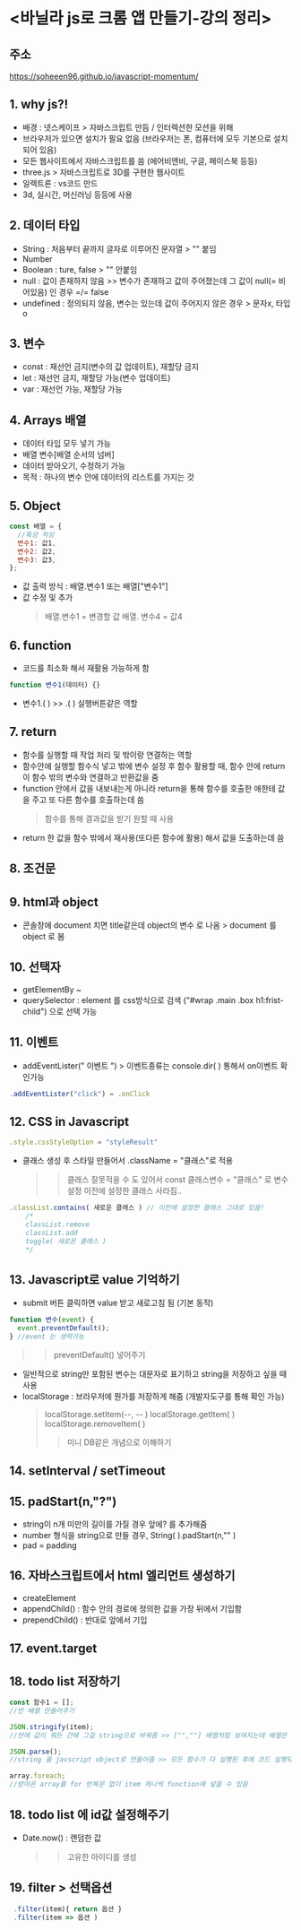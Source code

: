 # <바닐라 js로 크롬 앱 만들기-강의 정리>

## 주소
https://soheeen96.github.io/javascript-momentum/

## 1. why js?!

- 배경 : 넷스케이프 > 자바스크립트 만듬 / 인터렉션한 모션을 위해
- 브라우저가 있으면 설치가 필요 없음 (브라우저는 폰, 컴퓨터에 모두 기본으로 설치되어 있음)
- 모든 웹사이트에서 자바스크립트를 씀 (에어비앤비, 구글, 페이스북 등등)
- three.js > 자바스크립트로 3D를 구현한 웹사이트
- 일렉트론 : vs코드 만드
- 3d, 실시간, 머신러닝 등등에 사용

## 2. 데이터 타입

- String : 처음부터 끝까지 글자로 이루어진 문자열 > "" 붙임
- Number
- Boolean : ture, false > "" 안붙임
- null : 값이 존재하지 않음 >> 변수가 존재하고 값이 주어졌는데 그 값이 null(= 비어있음) 인 경우 =/= false
- undefined : 정의되지 않음, 변수는 있는데 값이 주어지지 않은 경우 > 문자x, 타입o

## 3. 변수

- const : 재선언 금지(변수의 값 업데이트), 재할당 금지
- let : 재선언 금지, 재할당 가능(변수 업데이트)
- var : 재선언 가능, 재할당 가능

## 4. Arrays 배열

- 데이터 타입 모두 넣기 가능
- 배열 변수[배열 순서의 넘버]
- 데이터 받아오기, 수정하기 가능
- 목적 : 하나의 변수 안에 데이터의 리스트를 가지는 것

## 5. Object

```js
const 배열 = {
  //특성 작성
  변수1: 값1,
  변수2: 값2,
  변수3: 값3,
};
```

- 값 출력 방식 : 배열.변수1 또는 배열["변수1"]
- 값 수정 및 추가
  > 배열.변수1 = 변경할 값
  > 배열. 변수4 = 값4

## 6. function

- 코드를 최소화 해서 재활용 가능하게 함

```js
function 변수1(데이터) {}
```

- 변수1.( ) >> .( ) 실행버튼같은 역할

## 7. return

- 함수를 실행할 때 작업 처리 및 밖이랑 연결하는 역할
- 함수안에 실행할 함수식 넣고 밖에 변수 설정 후 함수 활용할 때, 함수 안에 return이 함수 밖의 변수와 연결하고 반환값을 줌
- function 안에서 값을 내보내는게 아니라 return을 통해 함수를 호출한 애한테 값을 주고 또 다른 함수를 호출하는데 씀
  > 함수를 통해 결과값을 받기 원할 때 사용
- return 한 값을 함수 밖에서 재사용(또다른 함수에 활용) 해서 값을 도출하는데 씀

## 8. 조건문

## 9. html과 object

- 콘솔창에 document 치면 title같은데 object의 변수 로 나옴 > document 를 object 로 봄

## 10. 선택자

- getElementBy ~
- querySelector : element 를 css방식으로 검색 ("#wrap .main .box h1:frist-child") 으로 선택 가능

## 11. 이벤트

- addEventLister(" 이벤트 ") > 이벤트종류는 console.dir( ) 통해서 on이벤트 확인가능

```js
.addEventLister("click") = .onClick
```

## 12. CSS in Javascript

```js
.style.cssStyleOption = "styleResult"
```

- 클래스 생성 후 스타일 만들어서 .className = "클래스"로 적용
  > > 클래스 잘못적을 수 도 있어서 const 클래스변수 = "클래스" 로 변수 설정
  > > 이전에 설정한 클래스 사라짐..

```js
.classList.contains( 새로운 클래스 ) // 이전에 설정한 클래스 그대로 있음!
    /*
    classList.remove
    classList.add
    toggle( 새로운 클래스 )
    */
```

## 13. Javascript로 value 기억하기

- submit 버튼 클릭하면 value 받고 새로고침 됨 (기본 동작)

```js
function 변수(event) {
  event.preventDefault();
} //event 는 생략가능
```

> > preventDefault() 넣어주기

- 일반적으로 string만 포함된 변수는 대문자로 표기하고 string을 저장하고 싶을 때 사용
- localStorage : 브라우저에 뭔가를 저장하게 해줌 (개발자도구를 통해 확인 가능)
  > localStorage.setItem(--, -- )
  > localStorage.getItem( )
  > localStorage.removeItem( )
  >
  > > 미니 DB같은 개념으로 이해하기

## 14. setInterval / setTimeout

## 15. padStart(n,"?")

- string이 n개 미만의 길이를 가질 경우 앞에? 를 추가해줌
- number 형식을 string으로 만들 경우, String( ).padStart(n,"" )
- pad = padding

## 16. 자바스크립트에서 html 엘리먼트 생성하기

- createElement
- appendChild() : 함수 안의 경로에 정의한 값을 가장 뒤에서 기입함
- prependChild() : 반대로 앞에서 기입

## 17. event.target

## 18. todo list 저장하기

```js
const 함수1 = [];
//빈 배열 만들어주기

JSON.stringify(item);
//안에 값이 뭐든 간에 그걸 string으로 바꿔줌 >> ["",""] 배열처럼 보여지는데 배열은 아님 String

JSON.parse();
//string 을 javscript object로 만들어줌 >> 모든 함수가 다 실행된 후에 코드 실행되게 마지막에 넣기

array.foreach;
//받아온 array를 for 반복문 없이 item 하나씩 function에 넣을 수 있음
```

## 18. todo list 에 id값 설정해주기

- Date.now() : 랜덤한 값
  > > 고유한 아이디를 생성

## 19. filter > 선택옵션

```js
 .filter(item){ return 옵션 }
 .filter(item => 옵션 )
```
